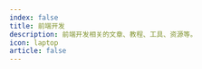 ```yaml
---
index: false
title: 前端开发
description: 前端开发相关的文章、教程、工具、资源等。
icon: laptop
article: false
---
```


<Catalog />